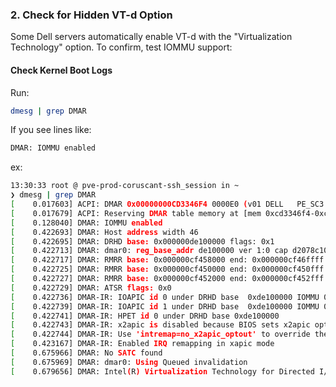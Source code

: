 




### **2. Check for Hidden VT-d Option**

Some Dell servers automatically enable VT-d with the "Virtualization Technology" option. To confirm, test IOMMU support:

#### **Check Kernel Boot Logs**

Run:

```sh
dmesg | grep DMAR
```

If you see lines like:
```sh
DMAR: IOMMU enabled

```

ex:
```sh
13:30:33 root @ pve-prod-coruscant-ssh_session in ~ 
❯ dmesg | grep DMAR
[    0.017603] ACPI: DMAR 0x00000000CD3346F4 0000E0 (v01 DELL   PE_SC3   00000001 DELL 00000001)
[    0.017679] ACPI: Reserving DMAR table memory at [mem 0xcd3346f4-0xcd3347d3]
[    0.128040] DMAR: IOMMU enabled
[    0.422693] DMAR: Host address width 46
[    0.422695] DMAR: DRHD base: 0x000000de100000 flags: 0x1
[    0.422713] DMAR: dmar0: reg_base_addr de100000 ver 1:0 cap d2078c106f0462 ecap f020fe
[    0.422717] DMAR: RMRR base: 0x000000cf458000 end: 0x000000cf46ffff
[    0.422725] DMAR: RMRR base: 0x000000cf450000 end: 0x000000cf450fff
[    0.422727] DMAR: RMRR base: 0x000000cf452000 end: 0x000000cf452fff
[    0.422729] DMAR: ATSR flags: 0x0
[    0.422736] DMAR-IR: IOAPIC id 0 under DRHD base  0xde100000 IOMMU 0
[    0.422739] DMAR-IR: IOAPIC id 1 under DRHD base  0xde100000 IOMMU 0
[    0.422741] DMAR-IR: HPET id 0 under DRHD base 0xde100000
[    0.422743] DMAR-IR: x2apic is disabled because BIOS sets x2apic opt out bit.
[    0.422744] DMAR-IR: Use 'intremap=no_x2apic_optout' to override the BIOS setting.
[    0.423167] DMAR-IR: Enabled IRQ remapping in xapic mode
[    0.675966] DMAR: No SATC found
[    0.675969] DMAR: dmar0: Using Queued invalidation
[    0.679656] DMAR: Intel(R) Virtualization Technology for Directed I/O

```